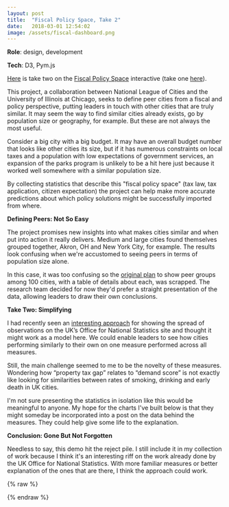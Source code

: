 ```yaml
---
layout: post
title:  "Fiscal Policy Space, Take 2"
date:   2018-03-01 12:54:02
image: /assets/fiscal-dashboard.png
---
```


**Role**: design, development

**Tech**: D3, Pym.js

[Here](https://s3.amazonaws.com/fiscaldashboard/parent.html) is take two on the [Fiscal Policy Space](http://fiscalpolicyspace.greatcities.uic.edu/) interactive (take one [here](/2018/03/01/responsive-map.html)). 

This project, a collaboration between National League of Cities and the University of Illinois at Chicago, seeks to define peer cities from a fiscal and policy perspective, putting leaders in touch with other cities that are truly similar. It may seem the way to find similar cities already exists, go by population size or geography, for example. But these are not always the most useful.

Consider a big city with a big budget. It may have an overall budget number that looks like other cities its size, but if it has numerous constraints on local taxes and a population with low expectations of government services, an expansion of the parks program is unlikely to be a hit here just because it worked well somewhere with a similar population size. 

By collecting statistics that describe this "fiscal policy space" (tax law, tax application, citizen expectation) the project can help make more accurate predictions about which policy solutions might be successfully imported from where.

**Defining Peers: Not So Easy**

The project promises new insights into what makes cities similar and when put into action it really delivers. Medium and large cities found themselves grouped together, Akron, OH and New York City, for example. The results look confusing when we're accustomed to seeing peers in terms of population size alone. 

In this case, it was too confusing so the [original plan](/2018/03/01/responsive-map.html) to show peer groups among 100 cities, with a table of details about each, was scrapped. The research team decided for now they'd prefer a straight presentation of the data, allowing leaders to draw their own conclusions.

**Take Two: Simplifying**

I had recently seen an [interesting approach](https://visual.ons.gov.uk/what-affects-an-areas-healthy-life-expectancy/) for showing the spread of observations on the UK’s Office for National Statistics site and thought it might work as a model here. We could enable leaders to see how cities performing similarly to their own on one measure performed across all measures. 

Still, the main challenge seemed to me to be the novelty of these measures. Wondering how “property tax gap” relates to “demand score” is not exactly like looking for similarities between rates of smoking, drinking and early death in UK cities. 

I'm not sure presenting the statistics in isolation like this would be meaningful to anyone. My hope for the charts I've built below is that they might someday be incorporated into a post on the data behind the measures. They could help give some life to the explanation.

**Conclusion: Gone But Not Forgotten**

Needless to say, this demo hit the reject pile. I still include it in my collection of work because I think it's an interesting riff on the work already done by the UK Office for National Statistics. With more familiar measures or better explanation of the ones that are there, I think the approach could work.



{% raw %}
  <div class="wrapper">
    <div id="iframe-here"></div>
  </div>
  <script src="https://pym.nprapps.org/pym.v1.js" type="text/javascript"></script>
  <script>
      var pymParent = new pym.Parent("iframe-here", "https://s3.amazonaws.com/fiscaldashboard/index.html", {});
  </script>
{% endraw %}



